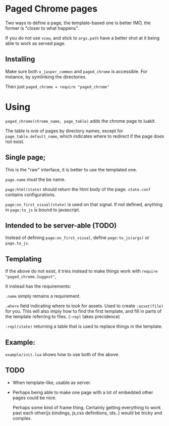 # Paged Chrome pages

Two ways to define a page, the template-based one is better IMO, the former
is "closer to what happens".

If you do not use `view`, and stick to `args.path` have a better shot at it being able
to work as served page.

## Installing
Make sure both `o_jasper_common` and `paged_chrome` is accessible.
For instance, by symlinking the directories.

Then just `paged_chrome = require "paged_chrome"`

# Using
`paged_chrome(chrome_name, page_table)` adds the chrome page to luakit.

The table is one of pages by directory names, except for
`page_table.default_name`,
which indicates where to redirect if the page does not exist.

## Single page;
This is the "raw" interface, it is better to use the templated one.

`page.name` *must* the be name.

`page:html(state)` should return the html body of the page.
`state.conf` contains configurations.

`page:on_first_visual(state)` is used on that signal. If not defined,
anything in `page:to_js` is bound to javascript.

## Intended to be server-able (TODO)
Instead of defining `page:on_first_visual`, define `page:to_js(args)` or
`page.to_js`.

## Templating
If the above do not exist, it tries instead to make things work with
`require "paged_chrome.Suggest"`, 

It instead has the requirements:

`.name` simply remains a requirement.

`.where` field indicating where to look for assets. Used to create
`:asset(file)` for you. This will also imply how to find the first template,
and fill in parts of the template referring to files. (`:repl` takes precidence)

`:repl(state)` returning a table that is used to replace things in the template.

## Example:
`example/init.lua` shows how to use both of the above.

## TODO

* When template-like, usable as server.

* Perhaps being able to make one page with a lot of embedded other pages
  could be nice.
  
  Perhaps some kind of frame thing. Certainly getting everything to work past
  each other(js bindings, js,css definitions, ids..)
  would be tricky and complex.
